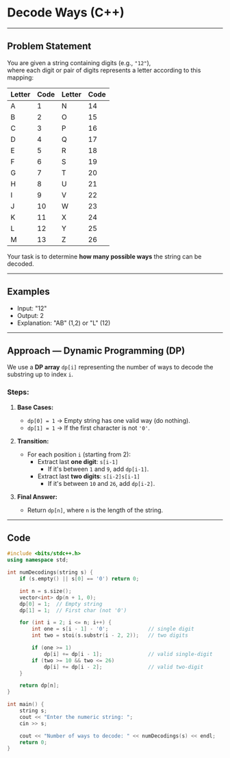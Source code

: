 #  Decode Ways (C++)

---

##  Problem Statement

You are given a string containing digits (e.g., `"12"`),  
where each digit or pair of digits represents a letter according to this mapping:

| Letter | Code | Letter | Code |
|---------|------|---------|------|
| A | 1 | N | 14 |
| B | 2 | O | 15 |
| C | 3 | P | 16 |
| D | 4 | Q | 17 |
| E | 5 | R | 18 |
| F | 6 | S | 19 |
| G | 7 | T | 20 |
| H | 8 | U | 21 |
| I | 9 | V | 22 |
| J | 10 | W | 23 |
| K | 11 | X | 24 |
| L | 12 | Y | 25 |
| M | 13 | Z | 26 |

Your task is to determine **how many possible ways** the string can be decoded.

---

##  Examples
- Input: "12"
- Output: 2
- Explanation: "AB" (1,2) or "L" (12)


---

##  Approach — Dynamic Programming (DP)

We use a **DP array** `dp[i]` representing the number of ways to decode the substring up to index `i`.

### Steps:

1. **Base Cases:**
   - `dp[0] = 1` → Empty string has one valid way (do nothing).
   - `dp[1] = 1` → If the first character is not `'0'`.

2. **Transition:**
   - For each position `i` (starting from 2):
     - Extract last **one digit**: `s[i-1]`
       - If it's between `1` and `9`, add `dp[i-1]`.
     - Extract last **two digits**: `s[i-2]s[i-1]`
       - If it's between `10` and `26`, add `dp[i-2]`.

3. **Final Answer:**
   - Return `dp[n]`, where `n` is the length of the string.

---

##  Code

```cpp
#include <bits/stdc++.h>
using namespace std;

int numDecodings(string s) {
    if (s.empty() || s[0] == '0') return 0;

    int n = s.size();
    vector<int> dp(n + 1, 0);
    dp[0] = 1;  // Empty string
    dp[1] = 1;  // First char (not '0')

    for (int i = 2; i <= n; i++) {
        int one = s[i - 1] - '0';             // single digit
        int two = stoi(s.substr(i - 2, 2));   // two digits

        if (one >= 1)
            dp[i] += dp[i - 1];               // valid single-digit
        if (two >= 10 && two <= 26)
            dp[i] += dp[i - 2];               // valid two-digit
    }

    return dp[n];
}

int main() {
    string s;
    cout << "Enter the numeric string: ";
    cin >> s;

    cout << "Number of ways to decode: " << numDecodings(s) << endl;
    return 0;
}


